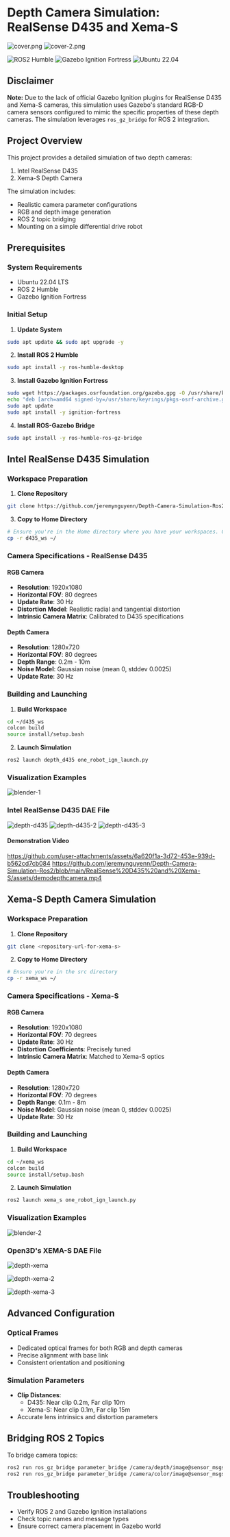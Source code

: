 # Depth Camera Simulation: RealSense D435 and Xema-S 

![cover.png](assets/cover.png)
![cover-2.png](assets/cover-2.png)

![ROS2 Humble](https://img.shields.io/badge/ROS-humble-blue?logo=ROS&ROS=humble)
![Gazebo Ignition Fortress](https://img.shields.io/badge/Gazebo-Fortress-orange)
![Ubuntu 22.04](https://img.shields.io/badge/Ubuntu-22.04-brightgreen)

## Disclaimer

**Note:** Due to the lack of official Gazebo Ignition plugins for RealSense D435 and Xema-S cameras, this simulation uses Gazebo's standard RGB-D camera sensors configured to mimic the specific properties of these depth cameras. The simulation leverages `ros_gz_bridge` for ROS 2 integration.

## Project Overview

This project provides a detailed simulation of two depth cameras:
1. Intel RealSense D435
2. Xema-S Depth Camera

The simulation includes:
- Realistic camera parameter configurations
- RGB and depth image generation
- ROS 2 topic bridging
- Mounting on a simple differential drive robot

## Prerequisites

### System Requirements
- Ubuntu 22.04 LTS
- ROS 2 Humble
- Gazebo Ignition Fortress

### Initial Setup

1. **Update System**
```bash
sudo apt update && sudo apt upgrade -y
```

2. **Install ROS 2 Humble**
```bash
sudo apt install -y ros-humble-desktop
```

3. **Install Gazebo Ignition Fortress**
```bash
sudo wget https://packages.osrfoundation.org/gazebo.gpg -O /usr/share/keyrings/pkgs-osrf-archive.gpg
echo "deb [arch=amd64 signed-by=/usr/share/keyrings/pkgs-osrf-archive.gpg] https://packages.osrfoundation.org/gazebo/ubuntu-stable `lsb_release -cs` main" | sudo tee /etc/apt/sources.list.d/gazebo-stable.list
sudo apt update
sudo apt install -y ignition-fortress
```

4. **Install ROS-Gazebo Bridge**
```bash
sudo apt install -y ros-humble-ros-gz-bridge
```

## Intel RealSense D435 Simulation

### Workspace Preparation

1. **Clone Repository**
```bash
git clone https://github.com/jeremynguyenn/Depth-Camera-Simulation-Ros2.git
```

3. **Copy to Home Directory**
```bash
# Ensure you're in the Home directory where you have your workspaces. Copy d435_ws into home from Depth_Camera_Simulation folder.
cp -r d435_ws ~/
```

### Camera Specifications - RealSense D435

#### RGB Camera
- **Resolution**: 1920x1080
- **Horizontal FOV**: 80 degrees
- **Update Rate**: 30 Hz
- **Distortion Model**: Realistic radial and tangential distortion
- **Intrinsic Camera Matrix**: Calibrated to D435 specifications

#### Depth Camera
- **Resolution**: 1280x720
- **Horizontal FOV**: 80 degrees
- **Depth Range**: 0.2m - 10m
- **Noise Model**: Gaussian noise (mean 0, stddev 0.0025)
- **Update Rate**: 30 Hz

### Building and Launching

1. **Build Workspace**
```bash
cd ~/d435_ws
colcon build
source install/setup.bash
```

2. **Launch Simulation**
```bash
ros2 launch depth_d435 one_robot_ign_launch.py
```

### Visualization Examples

![blender-1](assets/blender-1.png)
### Intel RealSense D435 DAE File

![depth-d435](assets/depth-d435.png)
![depth-d435-2](assets/depth-d435-2.png)
![depth-d435-3](assets/depth-d435-3.png)

#### Demonstration Video
https://github.com/user-attachments/assets/6a620f1a-3d72-453e-939d-b562cd7cb084
https://github.com/jeremynguyenn/Depth-Camera-Simulation-Ros2/blob/main/RealSense%20D435%20and%20Xema-S/assets/demodepthcamera.mp4
## Xema-S Depth Camera Simulation

### Workspace Preparation

1. **Clone Repository**
```bash
git clone <repository-url-for-xema-s>
```

2. **Copy to Home Directory**
```bash
# Ensure you're in the src directory
cp -r xema_ws ~/
```

### Camera Specifications - Xema-S

#### RGB Camera
- **Resolution**: 1920x1080
- **Horizontal FOV**: 70 degrees
- **Update Rate**: 30 Hz
- **Distortion Coefficients**: Precisely tuned
- **Intrinsic Camera Matrix**: Matched to Xema-S optics

#### Depth Camera
- **Resolution**: 1280x720
- **Horizontal FOV**: 70 degrees
- **Depth Range**: 0.1m - 8m
- **Noise Model**: Gaussian noise (mean 0, stddev 0.0025)
- **Update Rate**: 30 Hz

### Building and Launching

1. **Build Workspace**
```bash
cd ~/xema_ws
colcon build
source install/setup.bash
```

2. **Launch Simulation**
```bash
ros2 launch xema_s one_robot_ign_launch.py
```

### Visualization Examples

![blender-2](assets/blender-2.png)
### Open3D's XEMA-S DAE File

![depth-xema](assets/depth-xema.png)

![depth-xema-2](assets/depth-xema-2.png)

![depth-xema-3](assets/depth-xema-3.png)


## Advanced Configuration

### Optical Frames
- Dedicated optical frames for both RGB and depth cameras
- Precise alignment with base link
- Consistent orientation and positioning

### Simulation Parameters
- **Clip Distances**:
  - D435: Near clip 0.2m, Far clip 10m
  - Xema-S: Near clip 0.1m, Far clip 15m
- Accurate lens intrinsics and distortion parameters

## Bridging ROS 2 Topics

To bridge camera topics:
```bash
ros2 run ros_gz_bridge parameter_bridge /camera/depth/image@sensor_msgs/msg/Image@ignition.msgs.Image
ros2 run ros_gz_bridge parameter_bridge /camera/color/image@sensor_msgs/msg/Image@ignition.msgs.Image
```

## Troubleshooting

- Verify ROS 2 and Gazebo Ignition installations
- Check topic names and message types
- Ensure correct camera placement in Gazebo world

